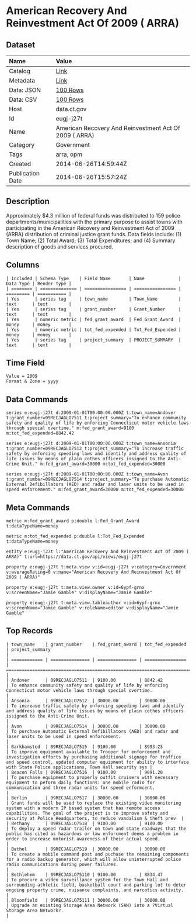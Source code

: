 # American Recovery And Reinvestment Act Of 2009 ( ARRA)

## Dataset

| Name | Value |
| :--- | :---- |
| Catalog | [Link](https://catalog.data.gov/dataset/american-recovery-and-reinvestment-act-of-2009-arra) |
| Metadata | [Link](https://data.ct.gov/api/views/eugj-j27t) |
| Data: JSON | [100 Rows](https://data.ct.gov/api/views/eugj-j27t/rows.json?max_rows=100) |
| Data: CSV | [100 Rows](https://data.ct.gov/api/views/eugj-j27t/rows.csv?max_rows=100) |
| Host | data.ct.gov |
| Id | eugj-j27t |
| Name | American Recovery And Reinvestment Act Of 2009 ( ARRA) |
| Category | Government |
| Tags | arra, opm |
| Created | 2014-06-26T14:59:44Z |
| Publication Date | 2014-06-26T15:57:24Z |

## Description

Approximately $4.3 million of federal funds was distributed to 159 police departments/municipalities with the primary purpose to assist towns with participating in the American Recovery and Reinvestment Act of 2009 (ARRA) distribution of criminal justice grant funds.  Data fields include: (1) Town Name; (2) Total Award; (3) Total Expenditures; and (4) Summary description of goods and services procured.

## Columns

```ls
| Included | Schema Type    | Field Name       | Name             | Data Type | Render Type |
| ======== | ============== | ================ | ================ | ========= | =========== |
| Yes      | series tag     | town_name        | Town_Name        | text      | text        |
| Yes      | series tag     | grant_number     | Grant_Number     | text      | text        |
| Yes      | numeric metric | fed_grant_award  | Fed_Grant_Award  | money     | money       |
| Yes      | numeric metric | tot_fed_expended | Tot_Fed_Expended | money     | money       |
| Yes      | series tag     | project_summary  | PROJECT_SUMMARY  | text      | text        |
```

## Time Field

```ls
Value = 2009
Format & Zone = yyyy
```

## Data Commands

```ls
series e:eugj-j27t d:2009-01-01T00:00:00.000Z t:town_name=Andover t:grant_number=09RECJAGLO7511 t:project_summary="To enhance community safety and quality of life by enforcing Connecticut motor vehicle laws through special overtime." m:fed_grant_award=9100 m:tot_fed_expended=8842.42

series e:eugj-j27t d:2009-01-01T00:00:00.000Z t:town_name=Ansonia t:grant_number=09RECJAGLO7512 t:project_summary="To increase traffic safety by enforcing speeding laws and identify and address quality of life issues by means of plain cothes officers issigned to the Anti-Crime Unit." m:fed_grant_award=30000 m:tot_fed_expended=30000

series e:eugj-j27t d:2009-01-01T00:00:00.000Z t:town_name=Avon t:grant_number=09RECJAGLO7514 t:project_summary="To purchase Automatic External Defibillators (AED) and radar and laser units to be used in speed enforcement." m:fed_grant_award=30000 m:tot_fed_expended=30000
```

## Meta Commands

```ls
metric m:fed_grant_award p:double l:Fed_Grant_Award t:dataTypeName=money

metric m:tot_fed_expended p:double l:Tot_Fed_Expended t:dataTypeName=money

entity e:eugj-j27t l:"American Recovery And Reinvestment Act Of 2009 ( ARRA)" t:url=https://data.ct.gov/api/views/eugj-j27t

property e:eugj-j27t t:meta.view v:id=eugj-j27t v:category=Government v:averageRating=0 v:name="American Recovery And Reinvestment Act Of 2009 ( ARRA)"

property e:eugj-j27t t:meta.view.owner v:id=6ypf-grnx v:screenName="Jamie Gamble" v:displayName="Jamie Gamble"

property e:eugj-j27t t:meta.view.tableauthor v:id=6ypf-grnx v:screenName="Jamie Gamble" v:roleName=editor v:displayName="Jamie Gamble"
```

## Top Records

```ls
| town_name    | grant_number    | fed_grant_award | tot_fed_expended | project_summary                                                                                                                                                                                                                                                 | 
| ============ | =============== | =============== | ================ | =============================================================================================================================================================================================================================================================== | 
| Andover      | 09RECJAGLO7511  | 9100.00         | 8842.42          | To enhance community safety and quality of life by enforcing Connecticut motor vehicle laws through special overtime.                                                                                                                                           | 
| Ansonia      | 09RECJAGLO7512  | 30000.00        | 30000.00         | To increase traffic safety by enforcing speeding laws and identify and address quality of life issues by means of plain cothes officers issigned to the Anti-Crime Unit.                                                                                        | 
| Avon         | 09RECJAGLO7514  | 30000.00        | 30000.00         | To purchase Automatic External Defibillators (AED) and radar and laser units to be used in speed enforcement.                                                                                                                                                   | 
| Barkhamsted  | 09RECJAGLO7515  | 9100.00         | 8993.23          | To improve equipment available to Trooper for enforcement and investigation efforts by purchasing additional signage for traffice and speed control, updated computer equipment for ability to interface with State Police applications, Town Hall security sys | 
| Beacon Falls | 09RECJAGLO7516  | 9100.00         | 9091.20          | To purchase equipment to properly outfit cruisers with necessary equipment to peform daily functions: one mobile radio for communication and three radar units for speed enformcent.                                                                            | 
| Berlin       | 09RECJAGLO7517  | 30000.00        | 30000.00         | Grant funds will be used to replace the existing video monitoring system with a modern IP based system that has remote access capabilities. The goal of the project is to improve safety and security at Police Headquarters, to reduce vandalism & theft prev  | 
| Bethany      | 09RECJAGLO7518  | 9100.00         | 9100.00          | To deploy a speed radar trailer on town and state roadways that the public has cited as hazardous or law enforcment deems a problem in order to increase motorist awareness of their actual speed.                                                              | 
| Bethel       | 09RECJAGLO7519  | 30000.00        | 30000.00         | To create a mobile command post and puchase the remaining components for a radio backup generator, which will allow uninterrupted police radio communications during power failures.                                                                            | 
| Bethlehem    | 09RECJAGLO75110 | 9100.00         | 8834.47          | To procure a video surveillance system for the Town Hall and surrounding athletic field, basketball court and parking lot to deter ongoing property crime, nuisance complaints, and narcotics activity.                                                         | 
| Bloomfield   | 09RECJAGLO75111 | 30000.00        | 30000.00         | Upgrade an existing Storage Area Network (SAN) into a ?Virtual Storage Area Network?.                                                                                                                                                                           | 
```